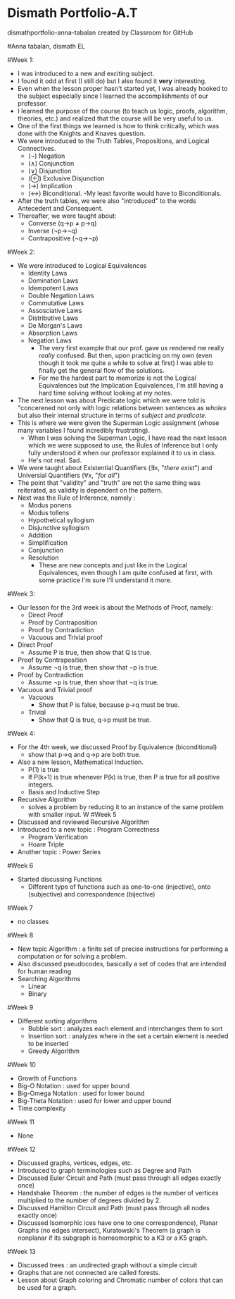 # Dismath Portfolio-A.T
dismathportfolio-anna-tabalan created by Classroom for GitHub

#Anna tabalan, dismath EL

#Week 1: 
- I was introduced to a new and exciting subject.
- I found it odd at first (I still do) but I also found it **very** interesting. 
- Even when the lesson proper hasn't started yet, I was already hooked to the subject especially since I learned the accomplishments of our professor. 
- I learned the purpose of the course (to teach us logic, proofs, algorithm, theories, etc.) and realized that the course will be very useful to us.
- One of the first things we learned is how to think critically, which was done with the Knights and Knaves question.
- We were introduced to the Truth Tables, Propositions, and Logical Connectives.
  - (¬) Negation
  - (∧) Conjunction 
  - (∨) Disjunction
  - (⊕) Exclusive Disjunction
  - (→) Implication
  - (↔) Biconditional.
    -My least favorite would have to Biconditionals.
- After the truth tables, we were also "introduced" to the words Antecedent and Consequent.
- Thereafter, we were taught about:
  - Converse (q→p ≠ p→q) 
  - Inverse (¬p→¬q)
  - Contrapositive (¬q→¬p)

#Week 2:
- We were introduced to Logical Equivalences
  - Identity Laws
  - Domination Laws
  - Idempotent Laws
  - Double Negation Laws
  - Commutative Laws
  - Assosciative Laws
  - Distributive Laws
  - De Morgan's Laws
  - Absorption Laws
  - Negation Laws
    - The very first example that our prof. gave us rendered me really *really* confused. But then, upon practicing on my own (even though it took me quite a while to solve at first) I was able to finally get the general flow of the solutions.
    - For me the hardest part to memorize is not the Logical Equivalences but the Implication Equivalences, I'm still having a hard time solving without looking at my notes.
- The next lesson was about Predicate logic which we were told is "concerened not only with logic relations between sentences as *wholes* but also their internal structure in terms of *subject* and *predicate*.
- This is where we were given the Superman Logic assignment (whose many variables I found incredibly frustrating).
  - When I was solving the Superman Logic, I have read the next lesson which we were supposed to use, the Rules of Inference but I only fully understood it when our professor explained it to us in class.
  - He's not real. Sad. 
- We were taught about Existential Quantifiers (∃x, "*there exist*") and Universial Quantifiers (∀x, "*for all*")
- The point that "validity" and "truth" are not the same thing was reiterated, as validity is dependent on the pattern.
- Next was the Rule of Inference, namely :
  - Modus ponens
  - Modus tollens
  - Hypothetical syllogism
  - Disjunctive syllogism
  - Addition
  - Simplification
  - Conjunction
  - Resolution 
    - These are new concepts and just like in the Logical Equivalences, even though I am quite confused at first, with some practice I'm sure I'll understand it more.

#Week 3:
- Our lesson for the 3rd week is about the Methods of Proof, namely:
  - Direct Proof
  - Proof by Contraposition
  - Proof by Contradiction
  - Vacuous and Trivial proof
- Direct Proof
  - Assume P is true, then show that Q is true.
- Proof by Contraposition
  - Assume ¬q is true, then show that ¬p is true.
- Proof by Contradiction
  - Assume ¬p is true, then show that ¬q is true.
- Vacuous and Trivial proof
  - Vacuous
    - Show that P is false, because p→q must be true.
  - Trivial 
    - Show that Q is true,  q→p must be true.

#Week 4:
- For the 4th week, we discussed Proof by Equivalence (biconditional)
  - show that p→q and q→p are both true. 
- Also a new lesson, Mathematical Induction.
  - P(1) is true
  -  If P(k+1) is true whenever P(k) is true, then P is true for all positive integers.
    - Basis and Inductive Step
- Recursive Algorithm
  - solves a problem by reducing it to an instance of the same problem with smaller input.
W
#Week 5
- Discussed and reviewed Recursive Algorithm
- Introduced to a new topic : Program Correctness 
  - Program Verification
  - Hoare Triple
- Another topic : Power Series

#Week 6
- Started discussing Functions
  - Different type of functions such as one-to-one (injective), onto (subjective) and correspondence (bijective)

#Week 7
- no classes

#Week 8
- New topic Algorithm : a finite set of precise instructions for performing a computation or for solving a problem.
- Also discussed pseudocodes, basically a set of codes that are intended for human reading
- Searching Algorithms 
  - Linear
  - Binary

#Week 9
- Different sorting algorithms
  - Bubble sort : analyzes each element and interchanges them to sort
  - Insertion sort : analyzes where in the set a certain element is needed to be inserted
  - Greedy Algorithm
  
#Week 10
- Growth of Functions
 - Big-O Notation : used for upper bound
 - Big-Omega Notation : used for lower bound
 - Big-Theta Notation : used for lower and upper bound
- Time complexity

#Week 11
- None

#Week 12
- Discussed graphs, vertices, edges, etc.
- Introduced to graph terminologies such as Degree and Path
- Discussed Euler Circuit and Path (must pass through all edges exactly once)
- Handshake Theorem : the number of edges is the number of vertices multiplied to the number of degrees divided by 2.
- Discussed Hamilton Circuit and Path (must pass through all nodes exactly once)
- Discussed Isomorphic ices have one to one correspondence), Planar Graphs (no edges intersect), Kuratowski's Theorem (a graph is nonplanar if its subgraph is homeomorphic to a K3 or a K5 graph.

#Week 13
- Discussed trees : an undirected graph without a simple circuit
- Graphs that are not connected are called forests.
- Lesson about Graph coloring and Chromatic number of colors that can be used for a graph.
